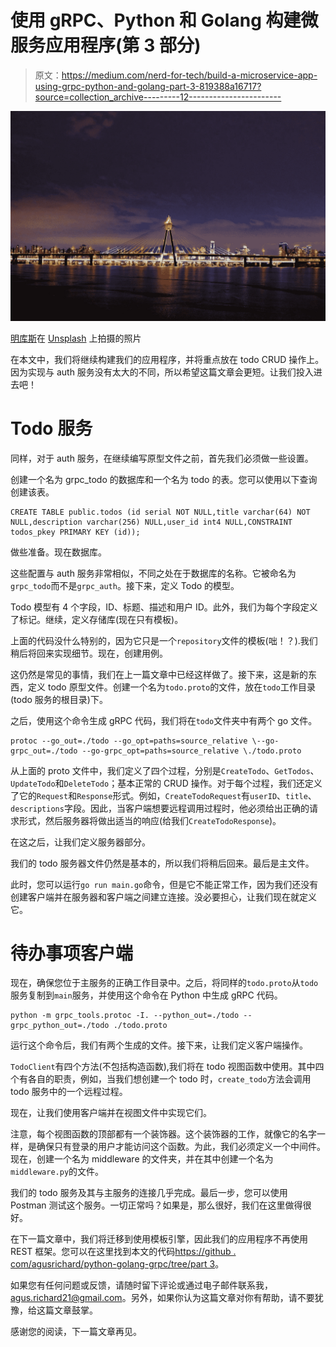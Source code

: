 # 使用 gRPC、Python 和 Golang 构建微服务应用程序(第 3 部分)

> 原文：<https://medium.com/nerd-for-tech/build-a-microservice-app-using-grpc-python-and-golang-part-3-819388a16717?source=collection_archive---------12----------------------->

![](img/11f3aa8c15b6453e31d68b1ace21e9cd.png)

[明库斯](https://unsplash.com/@minkus?utm_source=medium&utm_medium=referral)在 [Unsplash](https://unsplash.com?utm_source=medium&utm_medium=referral) 上拍摄的照片

在本文中，我们将继续构建我们的应用程序，并将重点放在 todo CRUD 操作上。因为实现与 auth 服务没有太大的不同，所以希望这篇文章会更短。让我们投入进去吧！

# Todo 服务

同样，对于 auth 服务，在继续编写原型文件之前，首先我们必须做一些设置。

创建一个名为 grpc_todo 的数据库和一个名为 todo 的表。您可以使用以下查询创建该表。

```
CREATE TABLE public.todos (id serial NOT NULL,title varchar(64) NOT NULL,description varchar(256) NULL,user_id int4 NULL,CONSTRAINT todos_pkey PRIMARY KEY (id));
```

做些准备。现在数据库。

这些配置与 auth 服务非常相似，不同之处在于数据库的名称。它被命名为`grpc_todo`而不是`grpc_auth`。接下来，定义 Todo 的模型。

Todo 模型有 4 个字段，ID、标题、描述和用户 ID。此外，我们为每个字段定义了标记。继续，定义存储库(现在只有模板)。

上面的代码没什么特别的，因为它只是一个`repository`文件的模板(咄！？).我们稍后将回来实现细节。现在，创建用例。

这仍然是常见的事情，我们在上一篇文章中已经这样做了。接下来，这是新的东西，定义 todo 原型文件。创建一个名为`todo.proto`的文件，放在`todo`工作目录(todo 服务的根目录)下。

之后，使用这个命令生成 gRPC 代码，我们将在`todo`文件夹中有两个 go 文件。

```
protoc --go_out=./todo --go_opt=paths=source_relative \--go-grpc_out=./todo --go-grpc_opt=paths=source_relative \./todo.proto
```

从上面的 proto 文件中，我们定义了四个过程，分别是`CreateTodo`、`GetTodos`、`UpdateTodo`和`DeleteTodo`；基本正常的 CRUD 操作。对于每个过程，我们还定义了它的`Request`和`Response`形式。例如，`CreateTodoRequest`有`userID`、`title`、`descriptions`字段。因此，当客户端想要远程调用过程时，他必须给出正确的请求形式，然后服务器将做出适当的响应(给我们`CreateTodoResponse`)。

在这之后，让我们定义服务器部分。

我们的 todo 服务器文件仍然是基本的，所以我们将稍后回来。最后是主文件。

此时，您可以运行`go run main.go`命令，但是它不能正常工作，因为我们还没有创建客户端并在服务器和客户端之间建立连接。没必要担心，让我们现在就定义它。

# 待办事项客户端

现在，确保您位于主服务的正确工作目录中。之后，将同样的`todo.proto`从`todo`服务复制到`main`服务，并使用这个命令在 Python 中生成 gRPC 代码。

```
python -m grpc_tools.protoc -I. --python_out=./todo --grpc_python_out=./todo ./todo.proto
```

运行这个命令后，我们有两个生成的文件。接下来，让我们定义客户端操作。

`TodoClient`有四个方法(不包括构造函数),我们将在 todo 视图函数中使用。其中四个有各自的职责，例如，当我们想创建一个 todo 时，`create_todo`方法会调用 todo 服务中的一个远程过程。

现在，让我们使用客户端并在视图文件中实现它们。

注意，每个视图函数的顶部都有一个装饰器。这个装饰器的工作，就像它的名字一样，是确保只有登录的用户才能访问这个函数。为此，我们必须定义一个中间件。现在，创建一个名为 middleware 的文件夹，并在其中创建一个名为`middleware.py`的文件。

我们的 todo 服务及其与主服务的连接几乎完成。最后一步，您可以使用 Postman 测试这个服务。一切正常吗？如果是，那么很好，我们在这里做得很好。

在下一篇文章中，我们将迁移到使用模板引擎，因此我们的应用程序不再使用 REST 框架。您可以在这里找到本文的代码[https://github . com/agusrichard/python-golang-grpc/tree/part 3](https://github.com/agusrichard/python-golang-grpc/tree/part3)。

如果您有任何问题或反馈，请随时留下评论或通过电子邮件联系我，agus.richard21@gmail.com。另外，如果你认为这篇文章对你有帮助，请不要犹豫，给这篇文章鼓掌。

感谢您的阅读，下一篇文章再见。